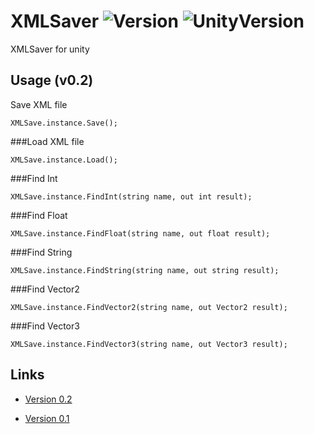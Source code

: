 # XMLSaver ![Version](https://img.shields.io/badge/Version-0.2-brightgreen.svg) ![UnityVersion](https://img.shields.io/badge/UnityVersion-2018.3.0f2-blue.svg) 

XMLSaver for unity 

## Usage (v0.2)
Save XML file
```
XMLSave.instance.Save();
```

###Load XML file
```
XMLSave.instance.Load();
```

###Find Int 
```
XMLSave.instance.FindInt(string name, out int result);
```

###Find Float
```
XMLSave.instance.FindFloat(string name, out float result);
```

###Find String
```
XMLSave.instance.FindString(string name, out string result);
```

###Find Vector2
```
XMLSave.instance.FindVector2(string name, out Vector2 result);
```

###Find Vector3
```
XMLSave.instance.FindVector3(string name, out Vector3 result);
```


## Links
* [Version 0.2](https://github.com/StephenGrosjean/XMLSaver/blob/master/Assets/PackageBuild/V02.unitypackage)

* [Version 0.1](https://github.com/StephenGrosjean/XMLSaver/blob/master/Assets/PackageBuild/V01.unitypackage)

